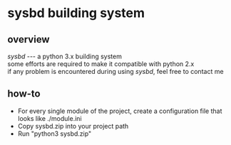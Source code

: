 sysbd building system
======

overview
-----------
*sysbd* --- a python 3.x building system  
some efforts are required to make it compatible with python 2.x  
if any problem is encountered during using *sysbd*, feel free to contact me  

how-to
-----------
  * For every single module of the project, create a configuration file that looks like ./module.ini  
  * Copy sysbd.zip into your project path  
  * Run "python3 sysbd.zip"  


